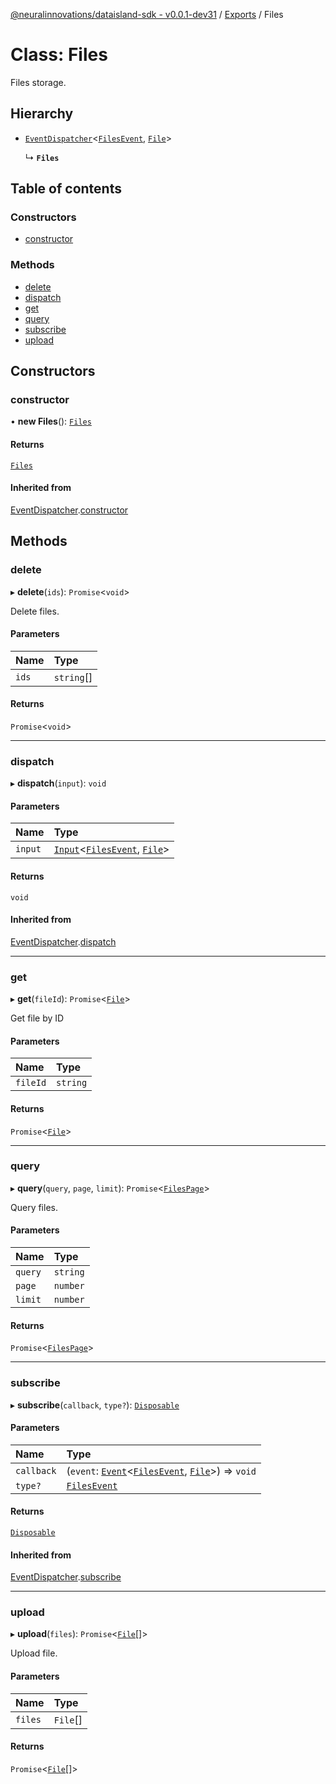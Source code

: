 [@neuralinnovations/dataisland-sdk - v0.0.1-dev31](../../README.md) / [Exports](../modules.md) / Files

# Class: Files

Files storage.

## Hierarchy

- [`EventDispatcher`](EventDispatcher.md)\<[`FilesEvent`](../enums/FilesEvent.md), [`File`](File.md)\>

  ↳ **`Files`**

## Table of contents

### Constructors

- [constructor](Files.md#constructor)

### Methods

- [delete](Files.md#delete)
- [dispatch](Files.md#dispatch)
- [get](Files.md#get)
- [query](Files.md#query)
- [subscribe](Files.md#subscribe)
- [upload](Files.md#upload)

## Constructors

### constructor

• **new Files**(): [`Files`](Files.md)

#### Returns

[`Files`](Files.md)

#### Inherited from

[EventDispatcher](EventDispatcher.md).[constructor](EventDispatcher.md#constructor)

## Methods

### delete

▸ **delete**(`ids`): `Promise`\<`void`\>

Delete files.

#### Parameters

| Name | Type |
| :------ | :------ |
| `ids` | `string`[] |

#### Returns

`Promise`\<`void`\>

___

### dispatch

▸ **dispatch**(`input`): `void`

#### Parameters

| Name | Type |
| :------ | :------ |
| `input` | [`Input`](../interfaces/Input.md)\<[`FilesEvent`](../enums/FilesEvent.md), [`File`](File.md)\> |

#### Returns

`void`

#### Inherited from

[EventDispatcher](EventDispatcher.md).[dispatch](EventDispatcher.md#dispatch)

___

### get

▸ **get**(`fileId`): `Promise`\<[`File`](File.md)\>

Get file by ID

#### Parameters

| Name | Type |
| :------ | :------ |
| `fileId` | `string` |

#### Returns

`Promise`\<[`File`](File.md)\>

___

### query

▸ **query**(`query`, `page`, `limit`): `Promise`\<[`FilesPage`](FilesPage.md)\>

Query files.

#### Parameters

| Name | Type |
| :------ | :------ |
| `query` | `string` |
| `page` | `number` |
| `limit` | `number` |

#### Returns

`Promise`\<[`FilesPage`](FilesPage.md)\>

___

### subscribe

▸ **subscribe**(`callback`, `type?`): [`Disposable`](../interfaces/Disposable.md)

#### Parameters

| Name | Type |
| :------ | :------ |
| `callback` | (`event`: [`Event`](../interfaces/Event.md)\<[`FilesEvent`](../enums/FilesEvent.md), [`File`](File.md)\>) => `void` |
| `type?` | [`FilesEvent`](../enums/FilesEvent.md) |

#### Returns

[`Disposable`](../interfaces/Disposable.md)

#### Inherited from

[EventDispatcher](EventDispatcher.md).[subscribe](EventDispatcher.md#subscribe)

___

### upload

▸ **upload**(`files`): `Promise`\<[`File`](File.md)[]\>

Upload file.

#### Parameters

| Name | Type |
| :------ | :------ |
| `files` | `File`[] |

#### Returns

`Promise`\<[`File`](File.md)[]\>
